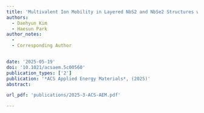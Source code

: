 ```yaml
---
title: 'Multivalent Ion Mobility in Layered NbS2 and NbSe2 Structures with Trigonal Prismatic Transition Metal Coordination'
authors:
  - Daehyun Kim
  - Haesun Park
author_notes:
  - 
  - Corresponding Author


date: '2025-05-19'
doi: '10.1021/acsaem.5c00560'
publication_types: ['2']
publication: '*ACS Applied Energy Materials*, (2025)'
abstract: 

url_pdf: 'publications/2025-3-ACS-AEM.pdf'

---
```



<!--- Supplementary notes can be added here, including [code and math](https://wowchemy.com/docs/content/writing-markdown-latex/). --->